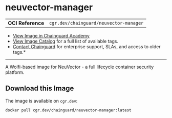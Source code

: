 <!--monopod:start-->
# neuvector-manager
| | |
| - | - |
| **OCI Reference** | `cgr.dev/chainguard/neuvector-manager` |


* [View Image in Chainguard Academy](https://edu.chainguard.dev/chainguard/chainguard-images/reference/neuvector-manager/overview/)
* [View Image Catalog](https://console.enforce.dev/images/catalog) for a full list of available tags.
* [Contact Chainguard](https://www.chainguard.dev/chainguard-images) for enterprise support, SLAs, and access to older tags.*

---
<!--monopod:end-->

<!--overview:start-->
A Wolfi-based image for NeuVector - a full lifecycle container security platform.
<!--overview:end-->

<!--getting:start-->
## Download this Image
The image is available on `cgr.dev`:

```
docker pull cgr.dev/chainguard/neuvector-manager:latest
```
<!--getting:end-->

<!--body:start--><!--body:end-->
